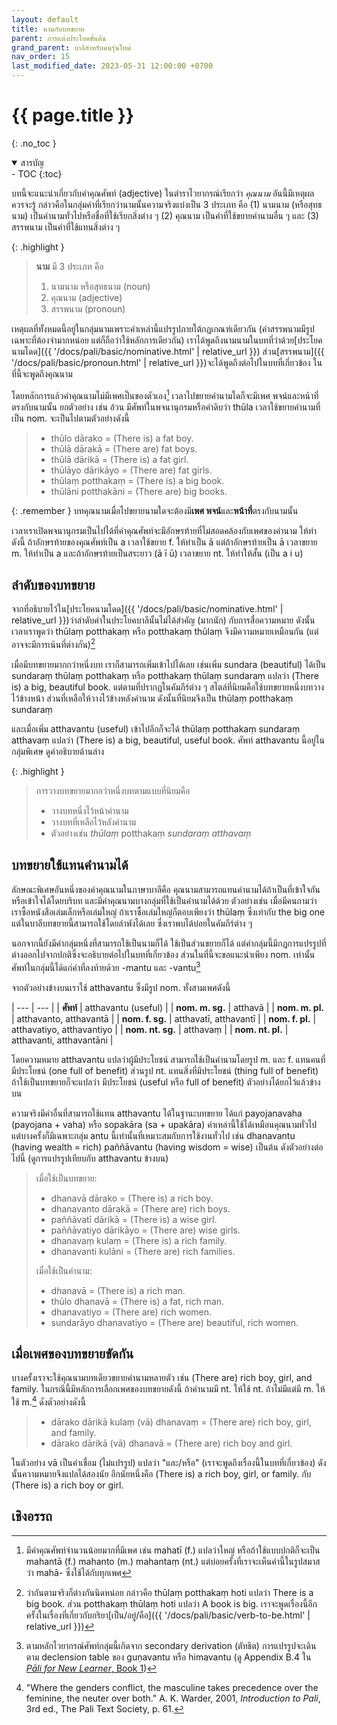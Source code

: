 ```yaml
---
layout: default
title: นามกับบทขยาย
parent: การแต่งประโยคขั้นต้น
grand_parent: บาลีสำหรับคนรุ่นใหม่
nav_order: 15
last_modified_date: 2023-05-31 12:00:00 +0700
---
```


# {{ page.title  }}
{: .no_toc }

<details open markdown="block">
<summary>สารบัญ</summary>
- TOC
{:toc}
</details>

บทนี้จะแนะนำเกี่ยวกับคำคุณศัพท์ (adjective) ในตำราไวยากรณ์เรียกว่า *คุณนาม* อันนี้มีเหตุผลควรจะรู้ กล่าวคือในกลุ่มคำที่เรียกว่านามนั้นความจริงแบ่งเป็น 3 ประเภท คือ (1) นามนาม (หรือสุทธนาม) เป็นคำนามทั่วไปหรือชื่อที่ใช้เรียกสิ่งต่าง ๆ (2) คุณนาม เป็นคำที่ใช้ขยายคำนามอื่น ๆ และ (3) สรรพนาม เป็นคำที่ใช้แทนสิ่งต่าง ๆ

{: .highlight }
> **นาม** มี 3 ประเภท คือ
> 1. นามนาม หรือสุทธนาม (noun)
> 2. คุณนาม (adjective)
> 3. สรรพนาม (pronoun)

เหตุผลที่ทั้งหมดนี้อยู่ในกลุ่มนามเพราะคำเหล่านี้แปรรูปภายใต้กฎเกณฑ์เดียวกัน (คำสรรพนามมีรูปเฉพาะที่ต้องจำมากหน่อย แต่ก็ถือว่าใช้หลักการเดียวกัน) เราได้พูดถึงนามนามในบทที่ว่าด้วย[ประโยคนามโดด]({{ '/docs/pali/basic/nominative.html' | relative_url }}) ส่วน[สรรพนาม]({{ '/docs/pali/basic/pronoun.html' | relative_url }})จะได้พูดถึงต่อไปในบทที่เกี่ยวข้อง ในที่นี้จะพูดถึงคุณนาม

โดยหลักการแล้วคำคุณนามไม่มีเพศเป็นของตัวเอง[^mahanta] เวลาไปขยายคำนามใดก็จะมีเพศ พจน์และหน้าที่ตรงกับนามนั้น ยกตัวอย่าง เช่น อ้วน มีศัพท์ในพจนานุกรมหรือคำดิบว่า thūla เวลาใช้ขยายคำนามที่เป็น nom. จะเป็นไปตามตัวอย่างดังนี้

[^mahanta]: มีคำคุณศัพท์จำนวนน้อยมากที่มีเพศ เช่น mahatī (f.) แปลว่าใหญ่ หรือถ้าใช้แบบปกติก็จะเป็น mahantā (f.) mahanto (m.) mahantaṃ (nt.) แต่บ่อยครั้งที่เราจะเห็นคำนี้ในรูปสมาสว่า mahā- ซึ่งใช้ได้กับทุกเพศ

> - thūlo dārako = (There is) a fat boy.
> - thūlā dārakā = (There are) fat boys.
> - thūlā dārikā = (There is) a fat girl.
> - thūlāyo dārikāyo = (There are) fat girls.
> - thūlaṃ potthakaṃ = (There is) a big book.
> - thūlāni potthakāni = (There are) big books.

{: .remember }
บทคุณนามเมื่อไปขยายนามใดจะต้องมี**เพศ พจน์**และ**หน้าที่**ตรงกับนามนั้น

เวลาเราเปิดพจนานุกรมเป็นไปได้ที่คำคุณศัพท์จะมีอักษรท้ายที่ไม่สอดคล้องกับเพศของคำนาม ให้ทำดังนี้ ถ้าอักษรท้ายของคุณศัพท์เป็น a เวลาใช้ขยาย f. ให้ทำเป็น ā แต่ถ้าอักษรท้ายเป็น ā เวลาขยาย m. ให้ทำเป็น a และถ้าอักษรท้ายเป็นสระยาว (ā ī ū) เวลาขยาย nt. ให้ทำให้สั้น (เป็น a i u)

## ลำดับของบทขยาย
จากที่อธิบายไว้ใน[ประโยคนามโดด]({{ '/docs/pali/basic/nominative.html' | relative_url }})ว่าลำดับคำในประโยคบาลีนั้นไม่ได้สำคัญ (มากนัก) กับการสื่อความหมาย ดังนั้นเวลาเราพูดว่า thūlaṃ potthakaṃ หรือ potthakaṃ thūlaṃ จึงมีความหมายเหมือนกัน (แต่อาจจะมีการเน้นที่ต่างกัน)[^adj-order]

[^adj-order]: ว่ากันตามจริงก็ต่างกันนิดหน่อย กล่าวคือ thūlaṃ potthakaṃ hoti แปลว่า There is a big book. ส่วน potthakaṃ thūlaṃ hoti แปลว่า A book is big. เราจะพูดเรื่องนี้อีกครั้งในเรื่องที่เกี่ยวกับกริยา[เป็น/อยู่/คือ]({{ '/docs/pali/basic/verb-to-be.html' | relative_url }})

เมื่อมีบทขยายมากกว่าหนึ่งบท เราก็สามารถเพิ่มเข้าไปได้เลย เช่นเพิ่ม sundara (beautiful) ได้เป็น sundaraṃ thūlaṃ potthakaṃ หรือ potthakaṃ thūlaṃ sundaraṃ แปลว่า (There is) a big, beautiful book. แต่ตามที่ปรากฏในคัมภีร์ต่าง ๆ สไตล์ที่นิยมคือใช้บทขยายหนึ่งบทวางไว้ข้างหน้า ส่วนที่เหลือให้วางไว้ข้างหลังคำนาม ดังนั้นที่นิยมจึงเป็น thūlaṃ potthakaṃ sundaraṃ

และเมื่อเพิ่ม atthavantu (useful) เข้าไปอีกก็จะได้ thūlaṃ potthakaṃ sundaraṃ atthavaṃ แปลว่า (There is) a big, beautiful, useful book. ศัพท์ atthavantu นี้อยู่ในกลุ่มพิเศษ ดูคำอธิบายด้านล่าง

{: .highlight }
> การวางบทขยายมากกว่าหนึ่งบทตามแบบที่นิยมคือ
> - วางบทหนึ่งไว้หน้าคำนาม
> - วางบทที่เหลือไว้หลังคำนาม
> - ตัวอย่างเช่น *thūlaṃ* potthakaṃ *sundaraṃ atthavaṃ*

## บทขยายใช้แทนคำนามได้

ลักษณะพิเศษอันหนึ่งของคำคุณนามในภาษาบาลีคือ คุณนามสามารถแทนคำนามได้ถ้าเป็นที่เข้าใจกัน หรือเข้าใจได้โดยบริบท และมีคำคุณนามบางกลุ่มที่ใช้เป็นคำนามได้ด้วย ตัวอย่างเช่น เมื่อมีคนถามว่าเราซื้อหนังสือเล่มเล็กหรือเล่มใหญ่ ถ้าเราซื้อเล่มใหญ่ก็ตอบเพียงว่า thūlaṃ ซึ่งเท่ากับ the big one แต่ในบาลีบทขยายนี้สามารถใช้โดยลำพังได้เลย ซึ่งเราพบได้บ่อยในคัมภีร์ต่าง ๆ

นอกจากนี้ยังมีคำกลุ่มหนึ่งที่สามารถใช้เป็นนามก็ได้ ใช้เป็นส่วนขยายก็ได้ แต่คำกลุ่มนี้มีกฎการแปรรูปที่ต่างออกไปจากปกติซึ่งจะอธิบายต่อไปในบทที่เกี่ยวข้อง ส่วนในที่นี้จะขอแนะนำเพียง nom. เท่านั้น ศัพท์ในกลุ่มนี้ได้แก่คำที่ลงท้ายด้วย -mantu และ -vantu[^antu-group]

[^antu-group]: ตามหลักไวยากรณ์ศัพท์กลุ่มนี้เกิดจาก secondary derivation (ตัทธิต) การแปรรูปจะเดินตาม declension table ของ guṇavantu หรือ himavantu (ดู Appendix B.4 ใน [*Pāli for New Learner*, Book 1](https://bhaddacak.github.io/palicon))

จากตัวอย่างข้างบนเราใช้ atthavantu ซึ่งมีรูป nom. ทั้งสามเพศดังนี้

| --- | --- |
| **ศัพท์** | atthavantu (useful) | 
| **nom. m. sg.** | atthavā |
| **nom. m. pl.** | atthavanto, atthavantā |
| **nom. f. sg.** | atthavatī, atthavantī |
| **nom. f. pl.** | atthavatiyo, atthavantiyo |
| **nom. nt. sg.** | atthavaṃ |
| **nom. nt. pl.** | atthavanti, atthavantāni |

โดยความหมาย atthavantu แปลว่าผู้มีประโยชน์ สามารถใช้เป็นคำนามโดยรูป m. และ f. แทนคนที่มีประโยชน์ (one full of benefit) ส่วนรูป nt. แทนสิ่งที่มีประโยชน์ (thing full of benefit) ถ้าใช้เป็นบทขยายก็จะแปลว่า มีประโยชน์ (useful หรือ full of benefit) ตัวอย่างได้ยกไว้แล้วข้างบน

ความจริงมีคำอื่นที่สามารถใช้แทน atthavantu ได้ในฐานะบทขยาย ได้แก่ payojanavaha (payojana + vaha) หรือ sopakāra (sa + upakāra) คำเหล่านี้ใช้ได้เหมือนคุณนามทั่วไป แต่บางครั้งก็มีเฉพาะกลุ่ม antu นี้เท่านั้นที่เหมาะสมกับการใช้งานทั่วไป เช่น dhanavantu (having wealth = rich) paññāvantu (having wisdom = wise) เป็นต้น ดังตัวอย่างต่อไปนี้ (ดูการแปรรูปเทียบกับ atthavantu ข้างบน)

> เมื่อใช้เป็นบทขยาย:
> - dhanavā dārako = (There is) a rich boy.
> - dhanavanto dārakā = (There are) rich boys.
> - paññāvatī dārikā = (There is) a wise girl.
> - paññāvatiyo dārikāyo = (There are) wise girls.
> - dhanavaṃ kulaṃ = (There is) a rich family.
> - dhanavanti kulāni = (There are) rich families.
>
> เมื่อใช้เป็นคำนาม:
> - dhanavā = (There is) a rich man.
> - thūlo dhanavā = (There is) a fat, rich man.
> - dhanavatiyo = (There are) rich women.
> - sundarāyo dhanavatiyo = (There are) beautiful, rich women.

## เมื่อเพศของบทขยายขัดกัน

บางครั้งเราจะใช้คุณนามบทเดียวขยายคำนามหลายตัว เช่น (There are) rich boy, girl, and family. ในกรณีนี้มีหลักการเลือกเพศของบทขยายดังนี้ ถ้าคำนามมี nt. ให้ใช้ nt. ถ้าไม่มีแต่มี m. ให้ใช้ m.[^adj-conflict] ดังตัวอย่างดังนี้

[^adj-conflict]: "Where the genders conflict, the masculine takes precedence over the feminine, the neuter over both." A. K. Warder, 2001, *Introduction to Pali*, 3rd ed., The Pali Text Society, p. 61.

> - dārako dārikā kulaṃ (vā) dhanavaṃ = (There are) rich boy, girl, and family.
> - dārako dārikā (vā) dhanavā = (There are) rich boy and girl.

ในตัวอย่าง vā เป็นคำเชื่อม (ไม่แปรรูป) แปลว่า "และ/หรือ" (เราจะพูดถึงเรื่องนี้ในบทที่เกี่ยวข้อง) ดังนั้นความหมายจึงแปลได้สองนัย อีกนัยหนึ่งคือ (There is) a rich boy, girl, or family. กับ (There is) a rich boy or girl.

## เชิงอรรถ
